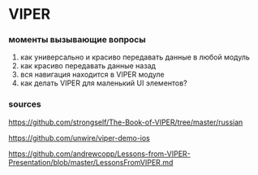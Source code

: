 # VIPER

### моменты вызывающие вопросы
1) как универсально и красиво передавать данные в любой модуль
2) как красиво передавать данные назад
3) вся навигация находится в VIPER модуле
4) как делать VIPER для маленький UI элементов?

### sources 
https://github.com/strongself/The-Book-of-VIPER/tree/master/russian

https://github.com/unwire/viper-demo-ios

https://github.com/andrewcopp/Lessons-from-VIPER-Presentation/blob/master/LessonsFromVIPER.md

